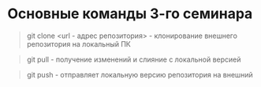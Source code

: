 # Основные команды 3-го семинара

>git clone <url - адрес репозитория> - клонирование внешнего репозитория на локальный ПК

>git pull - получение изменений и слияние с локальной версией

> git push - отправляет локальную версию репозитория на внешний
